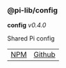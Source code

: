 ### @pi-lib/config

**config** _v0.4.0_

Shared Pi config

<table>
  <tbody>
    <tr>
      <td><a href="https://www.npmjs.com/package/@pi-lib/config" target="_blank">NPM</a></td>
      <td><a href="https://github.com/lancerael/pi/tree/main/src/src/config" target="_blank">Github</a></td>
    </tr>
  </tbody>
</table>
